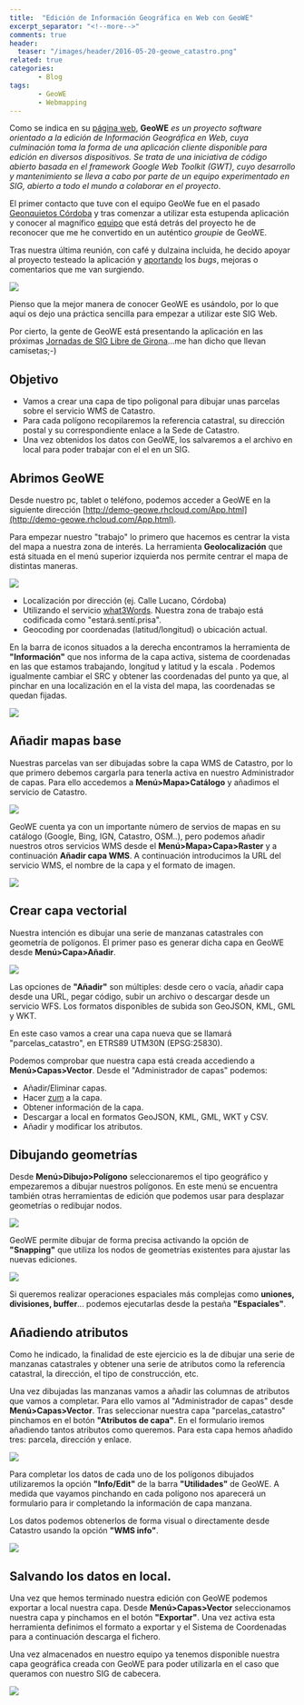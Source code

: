```yaml
---
title:  "Edición de Información Geográfica en Web con GeoWE"
excerpt_separator: "<!--more-->"
comments: true
header:
  teaser: "/images/header/2016-05-20-geowe_catastro.png"
related: true
categories: 
       - Blog
tags:
       - GeoWE
       - Webmapping
---
```


Como se indica en su [página web](http://www.geowe.org/), **GeoWE**  *es un proyecto software orientado a la edición de Información Geográfica en Web, cuya culminación toma la forma de una aplicación cliente disponible para edición en diversos dispositivos. Se trata de una iniciativa de código abierto basada en el framework Google Web Toolkit (GWT), cuyo desarrollo y mantenimiento se lleva a cabo por parte de un equipo experimentado en SIG, abierto a todo el mundo a colaborar en el proyecto*.

<!--more-->

El primer contacto que tuve con el equipo GeoWe fue en el pasado [Geonquietos Córdoba](https://wiki.osgeo.org/wiki/Category:Geoinquietos_C%C3%B3rdoba) y tras comenzar a utilizar esta estupenda aplicación y conocer al magnífico [equipo](http://www.geowe.org/index.php?id=equipo) que está detrás del proyecto he de reconocer que me he convertido en un auténtico _groupie_ de GeoWE.

Tras nuestra última reunión, con café y dulzaina incluida, he decido apoyar al proyecto testeado la aplicación y [aportando](https://github.com/geowe/geowe-core/issues) los _bugs_, mejoras o comentarios que me van surgiendo.

[![](/images/blog/05_geowe/twitter.png)](https://t.co/YPhmW58EjP "merendola")

Pienso que la mejor manera de conocer GeoWE es usándolo, por lo que aquí os dejo una práctica sencilla para empezar a utilizar este SIG Web.

Por cierto, la gente de GeoWE está presentando la aplicación en las próximas [Jornadas de SIG Libre de Girona](http://www.sigte.udg.edu/jornadassiglibre/)...me han dicho que llevan camisetas;-)

## Objetivo

*   Vamos a crear una capa de tipo poligonal para dibujar unas parcelas sobre el servicio WMS de Catastro.
*   Para cada polígono recopilaremos la referencia catastral, su dirección postal y su correspondiente enlace a la Sede de Catastro.
*   Una vez obtenidos los datos con GeoWE, los salvaremos a el archivo en local para poder trabajar con el el en un SIG.

## Abrimos GeoWE

Desde nuestro pc, tablet o teléfono, podemos acceder a GeoWE en la siguiente dirección [http://demo-geowe.rhcloud.com/App.html](http://demo-geowe.rhcloud.com/App.html).

Para empezar nuestro "trabajo" lo primero que hacemos es centrar la vista del mapa a nuestra zona de interés. La herramienta **Geolocalización** que está situada en el menú superior izquierda nos permite centrar el mapa de distintas maneras.

![](/images/blog/05_geowe/24.png)

*   Localización por dirección (ej. Calle Lucano, Córdoba)
*   Utilizando el servicio [what3Words](http://what3words.com/es/). Nuestra zona de trabajo está codificada como "estará.sentí.prisa".
*   Geocoding por coordenadas (latitud/longitud) o ubicación actual.

En la barra de iconos situados a la derecha encontramos la herramienta de **"Información"** que nos informa de la capa activa, sistema de coordenadas en las que estamos trabajando, longitud y latitud y la escala . Podemos igualmente cambiar el SRC y obtener las coordenadas del punto ya que, al pinchar en una localización en el la vista del mapa, las coordenadas se quedan fijadas.

![](/images/blog/05_geowe/25_coordendas.png)

## Añadir mapas base

Nuestras parcelas van ser dibujadas sobre la capa WMS de Catastro, por lo que primero debemos cargarla para tenerla activa en nuestro Administrador de capas. Para ello accedemos a **Menú>Mapa>Catálogo** y añadimos el servicio de Catastro.

![](/images/blog/05_geowe/30_catalogo.png)

GeoWE cuenta ya con un importante número de servios de mapas en su catálogo (Google, Bing, IGN, Catastro, OSM..), pero podemos añadir nuestros otros servicios WMS desde el **Menú>Mapa>Capa>Raster** y a continuación **Añadir capa WMS**. A continuación introducimos la URL del servicio WMS, el nombre de la capa y el formato de imagen.

![](/images/blog/05_geowe/31_wms_catastro.png)

## Crear capa vectorial

Nuestra intención es dibujar una serie de manzanas catastrales con geometría de polígonos. El primer paso es generar dicha capa en GeoWE desde **Menú>Capa>Añadir**.

![](/images/blog/05_geowe/32_añadir_capa_vectorial.png)

Las opciones de **"Añadir"** son múltiples: desde cero o vacía, añadir capa desde una URL, pegar código, subir un archivo o descargar desde un servicio WFS. Los formatos disponibles de subida son GeoJSON, KML, GML y WKT.

En este caso vamos a crear una capa nueva que se llamará "parcelas_catastro", en ETRS89 UTM30N (EPSG:25830).

Podemos comprobar que nuestra capa está creada accediendo a **Menú>Capas>Vector**. Desde el "Administrador de capas" podemos:

*   Añadir/Eliminar capas.
*   Hacer [zum](http://dle.rae.es/?id=cWlLJHL) a la capa.
*   Obtener información de la capa.
*   Descargar a local en formatos GeoJSON, KML, GML, WKT y CSV.
*   Añadir y modificar los atributos.

## Dibujando geometrías

Desde **Menú>Dibujo>Polígono** seleccionaremos el tipo geográfico y empezaremos a dibujar nuestros polígonos. En este menú se encuentra también otras herramientas de edición que podemos usar para desplazar geometrías o redibujar nodos.

![](/images/blog/05_geowe/36_dibujo.png)

GeoWE permite dibujar de forma precisa activando la opción de **"Snapping"** que utiliza los nodos de geometrías existentes para ajustar las nuevas ediciones.

![](/images/blog/05_geowe/37_opciones_edicion.png)

Si queremos realizar operaciones espaciales más complejas como **uniones, divisiones, buffer**... podemos ejecutarlas desde la pestaña **"Espaciales"**.

## Añadiendo atributos

Como he indicado, la finalidad de este ejercicio es la de dibujar una serie de manzanas catastrales y obtener una serie de atributos como la referencia catastral, la dirección, el tipo de construcción, etc.

Una vez dibujadas las manzanas vamos a añadir las columnas de atributos que vamos a completar. Para ello vamos al "Administrador de capas" desde **Menú>Capas>Vector**. Tras seleccionar nuestra capa "parcelas_catastro" pinchamos en el botón **"Atributos de capa"**. En el formulario iremos añadiendo tantos atributos como queremos. Para esta capa hemos añadido tres: parcela, dirección y enlace.

![](/images/blog/05_geowe/40_atributos.png)

Para completar los datos de cada uno de los polígonos dibujados utilizaremos la opción **"Info/Edit"** de la barra **"Utilidades"** de GeoWE. A medida que vayamos pinchando en cada polígono nos aparecerá un formulario para ir completando la información de capa manzana.

Los datos podemos obtenerlos de forma visual o directamente desde Catastro usando la opción **"WMS info"**.

![](/images/blog/05_geowe/42_edicion_atributos.png)

## Salvando los datos en local.

Una vez que hemos terminado nuestra edición con GeoWE podemos exportar a local nuestra capa. Desde **Menú>Capas>Vector** seleccionamos nuestra capa y pinchamos en el botón **"Exportar"**. Una vez activa esta herramienta definimos el formato a exportar y el Sistema de Coordenadas para a continuación descarga el fichero.

Una vez almacenados en nuestro equipo ya tenemos disponible nuestra capa geográfica creada con GeoWE para poder utilizarla en el caso que queramos con nuestro SIG de cabecera.

![](/images/blog/05_geowe/42_qgis.png)
        
